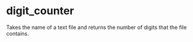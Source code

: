 # digit_counter
Takes the name of a text file and returns the number of digits that the file contains.
